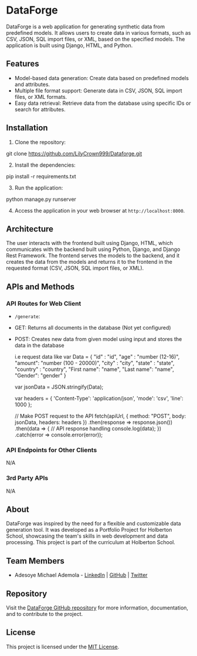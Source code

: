 # DataForge

DataForge is a web application for generating synthetic data from predefined models. It allows users to create data in various formats, such as CSV, JSON, SQL import files, or XML, based on the specified models. 
The application is built using Django, HTML, and Python.

## Features

- Model-based data generation: Create data based on predefined models and attributes.
- Multiple file format support: Generate data in CSV, JSON, SQL import files, or XML formats.
- Easy data retrieval: Retrieve data from the database using specific IDs or search for attributes.

## Installation

1. Clone the repository:

git clone https://github.com/LilyCrown999/Dataforge.git

2. Install the dependencies:

pip install -r requirements.txt

3. Run the application:

python manage.py runserver

4. Access the application in your web browser at `http://localhost:8000`.

## Architecture

The user interacts with the frontend built using Django, HTML, which communicates with the backend built using Python, Django, and Django Rest Framework. 
The frontend serves the models to the backend, and it creates the data from the models and returns it to the frontend in the requested format (CSV, JSON, SQL import files, or XML).

## APIs and Methods

### API Routes for Web Client

- `/generate`: 
 - GET: Returns all documents in the database (Not yet configured)
 - POST: Creates new data from given model using input and stores the data in the database

    i.e 
    request data like
        var Data = {
        "id" : "id",
        "age" : "number (12-16)",
        "amount": "number (100 - 20000)",
        "city" : "city",
        "state" : "state",
        "country" : "country",
        "First name":  "name",
        "Last name": "name",
        "Gender": "gender"
    }

    var jsonData = JSON.stringify(Data);

    var headers = {
        'Content-Type': 'application/json',
        'mode': 'csv',
        'line': 1000
    };

    // Make POST request to the API
    fetch(apiUrl, {
        method: "POST",
        body: jsonData,
        headers: headers
    })
    .then(response => response.json())
    .then(data => {
        // API response handling
        console.log(data);
    })
    .catch(error => console.error(error));

### API Endpoints for Other Clients

N/A

### 3rd Party APIs

N/A

## About

DataForge was inspired by the need for a flexible and customizable data generation tool. It was developed as a Portfolio Project for Holberton School, showcasing the team's skills in web development and data processing. This project is part of the curriculum at Holberton School.

## Team Members

- Adesoye Michael Ademola - [LinkedIn](https://www.linkedin.com/in/johndoe) | [GitHub](https://github.com/LilyCrown999) | [Twitter](https://twitter.com/nichael_crown)

## Repository

Visit the [DataForge GitHub repository](https://github.com/LilyCrown999/Dataforge) for more information, documentation, and to contribute to the project.

## License

This project is licensed under the [MIT License](https://opensource.org/licenses/MIT).
